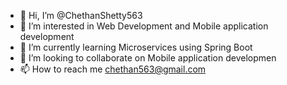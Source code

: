 - 👋 Hi, I’m @ChethanShetty563
- 👀 I’m interested in Web Development and Mobile application development
- 🌱 I’m currently learning Microservices using Spring Boot
- 💞️ I’m looking to collaborate on Mobile application developmen
- 📫 How to reach me chethan563@gmail.com

<!---
ChethanShetty563/ChethanShetty563 is a ✨ special ✨ repository because its `README.md` (this file) appears on your GitHub profile.
You can click the Preview link to take a look at your changes.
--->

